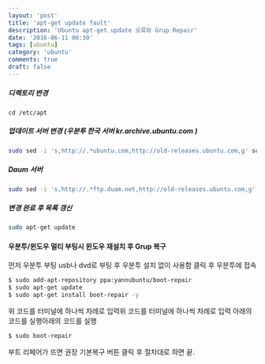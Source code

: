 ```yaml
---
layout: 'post'
title: 'apt-get update fault'
description: 'Ubuntu apt-get update 오류와 Grup Repair'
date: '2016-06-11 00:30'
tags: [ubuntu]
category: 'ubuntu'
comments: true
draft: false
---
```


##### 디렉토리 변경

```text
cd /etc/apt
```

##### 업데이트 서버 변경 (우분투 한국 서버 kr.archive.ubuntu.com )

```bash
sudo sed -i 's,http://.*ubuntu.com,http://old-releases.ubuntu.com,g' sources.list
```

##### Daum 서버

```bash
sudo sed -i 's,http://.*ftp.duam.net,http://old-releases.ubuntu.com,g' sources.list
```

##### 변경 완료 후 목록 갱신

```bash
sudo apt-get update
```

#### 우분투/윈도우 멀티 부팅시 윈도우 재설치 후 Grup 복구

먼저 우분투 부팅 usb나 dvd로 부팅 후 우분투 설치 없이 사용함 클릭 후 우분투에 접속

```bash
$ sudo add-apt-repository ppa:yannubuntu/boot-repair
$ sudo apt-get update
$ sudo apt-get install boot-repair -y
```

위 코드를 터미널에 하나씩 차례로 입력위 코드를 터미널에 하나씩 차례로 입력
아래의 코드를 실행아래의 코드를 실행

```bash
$ sudo boot-repair
```

부트 리페어가 뜨면 권장 기본복구 버튼 클릭 후 절차대로 하면 끝.
